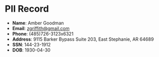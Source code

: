 # PII Record
- **Name**: Amber Goodman
- **Email**: zgriffith@gmail.com
- **Phone**: (485)726-3123x6321
- **Address**: 9115 Barker Bypass Suite 203, East Stephanie, AR 64689
- **SSN**: 144-23-1912
- **DOB**: 1930-04-30
